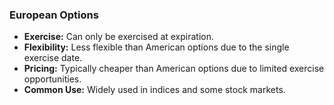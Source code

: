 ### European Options

- **Exercise:** Can only be exercised at expiration.
- **Flexibility:** Less flexible than American options due to the single exercise date.
- **Pricing:** Typically cheaper than American options due to limited exercise opportunities.
- **Common Use:** Widely used in indices and some stock markets.